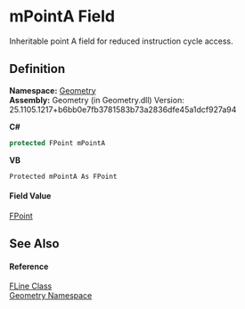 # mPointA Field


Inheritable point A field for reduced instruction cycle access.



## Definition
**Namespace:** <a href="eb409b48-e279-bdb4-daf3-3196b72d55a2.md">Geometry</a>  
**Assembly:** Geometry (in Geometry.dll) Version: 25.1105.1217+b6bb0e7fb3781583b73a2836dfe45a1dcf927a94

**C#**
``` C#
protected FPoint mPointA
```
**VB**
``` VB
Protected mPointA As FPoint
```



#### Field Value
<a href="477a6142-7b25-5977-263a-a8e4e3c4f582.md">FPoint</a>

## See Also


#### Reference
<a href="99e8edd0-3bcb-d1f2-0683-cf53bac524c7.md">FLine Class</a>  
<a href="eb409b48-e279-bdb4-daf3-3196b72d55a2.md">Geometry Namespace</a>  
